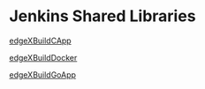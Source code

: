 # Jenkins Shared Libraries 

[edgeXBuildCApp](edgeXBuildCApp.md)

[edgeXBuildDocker](edgeXBuildDocker.md)

[edgeXBuildGoApp](edgeXBuildGoApp.md)

